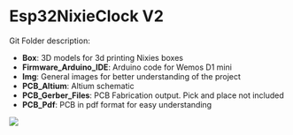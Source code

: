 # Esp32NixieClock V2

Git Folder description:
- **Box**: 3D models for 3d printing Nixies boxes
- **Firmware_Arduino_IDE**: Arduino code for Wemos D1 mini
- **Img**: General images for better understanding of the project
- **PCB_Altium**: Altium schematic
- **PCB_Gerber_Files**: PCB Fabrication output. Pick and place not included
- **PCB_Pdf**: PCB in pdf format for easy understanding

![](Img/Nixies.gif)